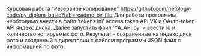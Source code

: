 Курсовая работа "Резервное копирование"
https://github.com/netology-code/py-diplom-basic?tab=readme-ov-file
Для работы программы необходимо внести в файл 'tokens.ini' access token API VK и OAuth-token API яндекс диска. Далее запустить файл 'YA_API.py' и ввести id и количество копируемых фото.
Результат - сохранённые на яндекс диск фото и созданный в директории с файлом программы JSON файл с информацией по фото. 
